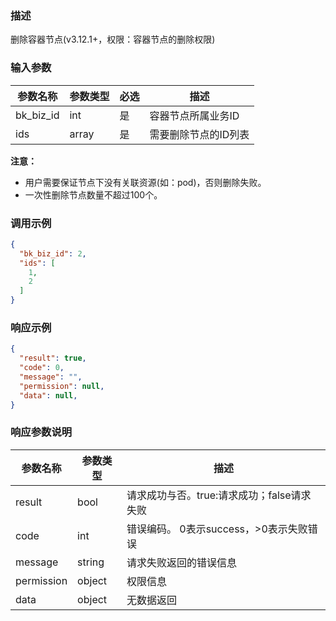 ### 描述

删除容器节点(v3.12.1+，权限：容器节点的删除权限)

### 输入参数

| 参数名称      | 参数类型  | 必选 | 描述          |
|-----------|-------|----|-------------|
| bk_biz_id | int   | 是  | 容器节点所属业务ID  |
| ids       | array | 是  | 需要删除节点的ID列表 |

**注意：**

- 用户需要保证节点下没有关联资源(如：pod)，否则删除失败。
- 一次性删除节点数量不超过100个。

### 调用示例

```json
{
  "bk_biz_id": 2,
  "ids": [
    1,
    2
  ]
}
```

### 响应示例

```json
{
  "result": true,
  "code": 0,
  "message": "",
  "permission": null,
  "data": null,
}
```

### 响应参数说明

| 参数名称       | 参数类型   | 描述                         |
|------------|--------|----------------------------|
| result     | bool   | 请求成功与否。true:请求成功；false请求失败 |
| code       | int    | 错误编码。 0表示success，>0表示失败错误  |
| message    | string | 请求失败返回的错误信息                |
| permission | object | 权限信息                       |
| data       | object | 无数据返回                      |
